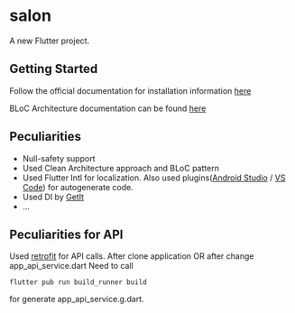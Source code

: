 # salon

A new Flutter project.

## Getting Started

Follow the official documentation for installation information [here](https://flutter.dev/docs/get-started/install)

BLoC Architecture documentation can be found [here](https://bloclibrary.dev/#/)

## Peculiarities

* Null-safety support
* Used Clean Architecture approach and BLoC pattern
* Used Flutter Intl for localization. Also used plugins([Android Studio](https://plugins.jetbrains.com/plugin/13666-flutter-intl) / [VS Code](https://marketplace.visualstudio.com/items?itemName=localizely.flutter-intl)) for autogenerate code.
* Used DI by [GetIt](https://pub.dev/packages/get_it)
* ...

## Peculiarities for API

Used [retrofit](https://pub.dev/packages/retrofit) for API calls. After clone application OR after change app_api_service.dart Need to call

`flutter pub run build_runner build`

for generate app_api_service.g.dart.
